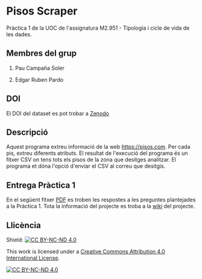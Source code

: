 # Pisos Scraper
Pràctica 1 de la UOC de l'assignatura M2.951 - Tipologia i cicle de vida de les dades.

## Membres del grup
1. Pau Campaña Soler

2. Edgar Ruben Pardo

## DOI

El DOI del dataset es pot trobar a [Zenodo](https://doi.org/10.5281/zenodo.3747580)

## Descripció
Aquest programa extreu informació de la web https://pisos.com. Per cada pis, extreu diferents atributs. El resultat de l'execució del programa és un fitxer CSV on tens tots els pisos de la zona que desitges analitzar. El programa et dóna l'opció d'enviar el CSV al correu que desitgis.

## Entrega Pràctica 1

En el següent fitxer [PDF](https://github.com/paucampana/pisosScrapper/blob/master/Pr%C3%A0ctica%201.pdf) es troben les respostes a les preguntes plantejades a la Pràctica 1. Tota la informació del projecte es troba a la [wiki](https://github.com/paucampana/pisosScrapper/wiki) del projecte.  

## Llicència

Shield: [![CC BY-NC-ND 4.0][cc-by-shield]][cc-by]

This work is licensed under a [Creative Commons Attribution 4.0 International
License][cc-by].

[![CC BY-NC-ND 4.0][cc-by-image]][cc-by]

[cc-by]: https://creativecommons.org/licenses/by-nc-nd/4.0/
[cc-by-image]: https://licensebuttons.net/l/by-nc-nd/4.0/88x31.png
[cc-by-shield]: https://img.shields.io/badge/License-CC%20BY--NC--ND%204.0-black

